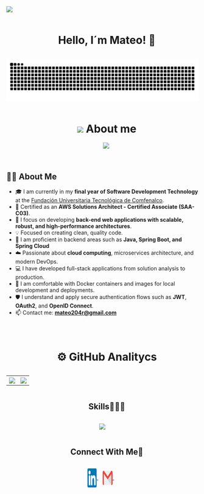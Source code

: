 <!--horizontal divider(gradiant)-->
<img src="https://user-images.githubusercontent.com/73097560/115834477-dbab4500-a447-11eb-908a-139a6edaec5c.gif">

<!--h1 without bottom border-->
<div id="user-content-toc">
  <ul align="center">
    <summary><h1 style="display: inline-block">Hello, I´m Mateo! 👋</h1></summary>
  </ul>
</div>
<picture>
  <source media="(prefers-color-scheme: dark)" srcset="https://raw.githubusercontent.com/MateoRodriguez0/MateoRodriguez0/output/github-contribution-grid-snake-dark.svg">
  <source media="(prefers-color-scheme: light)" srcset="https://raw.githubusercontent.com/MateoRodriguez0/MateoRodriguez0/output/github-contribution-grid-snake.svg">
  <img alt="github contribution grid snake animation" src="https://raw.githubusercontent.com/MateoRodriguez0/MateoRodriguez0/output/github-contribution-grid-snake.svg">
</picture>


<div id="user-content-toc">
  <ul align="center">
    <summary><h1 style="display: inline-block"><picture><img src = "https://github.com/7oSkaaa/7oSkaaa/blob/main/Images/about_me.gif?raw=true" width = 50px></picture> About me</h1></summary>
    <picture> <img align="right" src="https://github.com/7oSkaaa/7oSkaaa/blob/main/Images/Right_Side.gif?raw=true" width = 250px></picture>
  </ul>
</div>

<br><br>

## 👨‍💻 About Me

- 🎓 I am currently in my **final year of Software Development Technology** at the [Fundación Universitaria Tecnológica de Comfenalco](https://tecnologicocomfenalco.edu.co/).
- 🧠 Certified as an **AWS Solutions Architect - Certified Associate (SAA-C03)**.
- 🔭 I focus on developing **back-end web applications with scalable, robust, and high-performance architectures**.
- 💡 Focused on creating clean, quality code.
- 🌱 I am proficient in backend areas such as **Java, Spring Boot, and Spring Cloud**
- ☁️ Passionate about **cloud computing**, microservices architecture, and modern DevOps.
- 💻 I have developed full-stack applications from solution analysis to production.
- 🐋 I am comfortable with Docker containers and images for local development and deployments.
- 🛡️ I understand and apply secure authentication flows such as **JWT**, **OAuth2**, and **OpenID Connect**.
- 📫 Contact me: **mateo204r@gmail.com**
  
<br>



<div id="user-content-toc">
  <ul align="center">
    <summary><h1 style="display: inline-block">⚙️ GitHub Analitycs </h1></summary>
  </ul>
</div>
<!--- stats & Trophy (start) -->
<p align="center">
  <!--- stats (start) -->
<table align="center">
<tr border="none">
<td width="50%" align="center">
  
  <img  align="center"  src="https://github-readme-stats.vercel.app/api?username=MateoRodriguez0&theme=dark&show_icons=true&count_private=true" />
</td>
<td width="50%" align="center">

  <img  align="center"  src="https://github-readme-stats.anuraghazra1.vercel.app/api/top-langs/?username=MateoRodriguez0&theme=dark&hide_border=false&no-bg=true&no-frame=true&langs_count=10"/>

  </td>
</tr>
</table>
<!--- stats (end) -->



</p>        
<!--- stats (end) -->


<!--h1 without bottom border-->
<div id="user-content-toc">
  <ul align="center">
    <summary><h2 style="display: inline-block">Skills👨🏻‍💻</h2></summary>
  </ul>
</div>
<p align="center">
  <a href="https://skillicons.dev">
    <img src="https://skillicons.dev/icons?i=java,spring,hibernate,eclipse,postman,mysql,postgres,git,github,html,css,js,tailwind,react,docker,aws,gcp,redis,maven"/>
  </a>
</p>


<!-- Connect with me -->
<!--h2 without bottom border-->
<div id="user-content-toc">
  <ul align="center">
    <summary><h2 style="display: inline-block">Connect With Me🤝</h2></summary>
  </ul>
</div>

<!--icons and links-->
<p align="center">
<a href="https://www.linkedin.com/in/mateo-rodriguezc/" target="_blank">
  <img align="center" alt="Rahul Dhanola | Linkedin" width="24px" src="https://github.com/SatYu26/SatYu26/blob/master/Assets/Linkedin.svg" height="50" width="50"  />
</a> &nbsp;&nbsp;

<a href="mailto:mateo204r@gmail.com" >
  <img align="center" alt="Rahul Dhanola | Gmail" width="26px" src="https://github.com/SatYu26/SatYu26/blob/master/Assets/Gmail.svg" height="50" width="50"  />
</a> &nbsp;&nbsp;
<p>

<!--<br><br>
<div align="center">
  <a href="https://visitcount.itsvg.in">
    <img src="https://profile-counter.glitch.me/MateoRodriguez0/count.svg">
  </a>
</div>


horizontal divider(gradiant)
<img src="https://user-images.githubusercontent.com/73097560/115834477-dbab4500-a447-11eb-908a-139a6edaec5c.gif">-->

